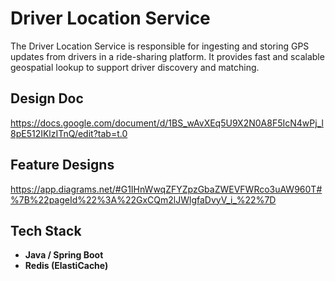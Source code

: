 # Driver Location Service
The Driver Location Service is responsible for ingesting and storing GPS updates from drivers in a ride-sharing platform. It provides fast and scalable geospatial lookup to support driver discovery and matching.

## Design Doc 
https://docs.google.com/document/d/1BS_wAvXEq5U9X2N0A8F5IcN4wPj_l8pE512IKlzITnQ/edit?tab=t.0

## Feature Designs 
https://app.diagrams.net/#G1IHnWwqZFYZpzGbaZWEVFWRco3uAW960T#%7B%22pageId%22%3A%22GxCQm2lJWlgfaDvyV_i_%22%7D

## Tech Stack
- **Java / Spring Boot**
- **Redis (ElastiCache)**
